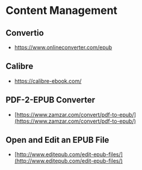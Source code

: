 # Content Management


## Convertio

- https://www.onlineconverter.com/epub


## Calibre

- https://calibre-ebook.com/

## PDF-2-EPUB Converter

- [https://www.zamzar.com/convert/pdf-to-epub/](https://www.zamzar.com/convert/pdf-to-epub/)

## Open and Edit an EPUB File

- [http://www.editepub.com/edit-epub-files/](http://www.editepub.com/edit-epub-files/)


